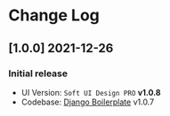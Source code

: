 # Change Log

## [1.0.0] 2021-12-26
### Initial release

- UI Version: `Soft UI Design PRO` **v1.0.8** 
- Codebase: [Django Boilerplate](https://github.com/app-generator/boilerplate-code-django) v1.0.7
